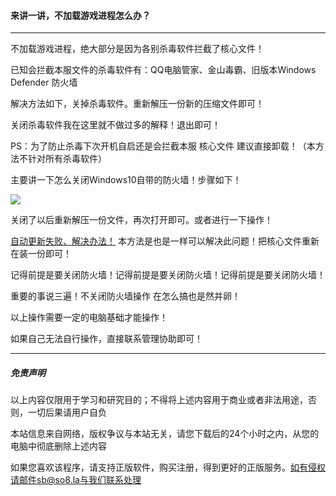#### 来讲一讲，不加载游戏进程怎么办？
------

不加载游戏进程，绝大部分是因为各别杀毒软件拦截了核心文件！

已知会拦截本服文件的杀毒软件有：QQ电脑管家、金山毒霸、旧版本Windows Defender 防火墙

解决方法如下，关掉杀毒软件。重新解压一份新的压缩文件即可！

关闭杀毒软件我在这里就不做过多的解释！退出即可！

PS：为了防止杀毒下次开机自启还是会拦截本服 核心文件 建议直接卸载！（本方法不针对所有杀毒软件）

主要讲一下怎么关闭Windows10自带的防火墙！步骤如下！

![](https://ae01.alicdn.com/kf/H4bcb81cf3e2a4a9f9e84e3a9af806b70o.png)



关闭了以后重新解压一份文件，再次打开即可。或者进行一下操作！

[自动更新失败、解决办法！](/bangzhu/bangzhu1)  本方法是也是一样可以解决此问题！把核心文件重新在装一份即可！

记得前提是要关闭防火墙！记得前提是要关闭防火墙！记得前提是要关闭防火墙！

重要的事说三遍！不关闭防火墙操作  在怎么搞也是然并卵！

以上操作需要一定的电脑基础才能操作！

如果自己无法自行操作，直接联系管理协助即可！

------

##### 免责声明

以上内容仅限用于学习和研究目的；不得将上述内容用于商业或者非法用途，否则，一切后果请用户自负

本站信息来自网络，版权争议与本站无关，请您下载后的24个小时之内，从您的电脑中彻底删除上述内容

如果您喜欢该程序，请支持正版软件，购买注册，得到更好的正版服务。如有侵权请邮件sb@so8.la与我们联系处理